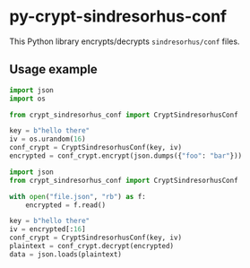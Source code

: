 # py-crypt-sindresorhus-conf

This Python library encrypts/decrypts `sindresorhus/conf` files.

## Usage example
```python
import json
import os

from crypt_sindresorhus_conf import CryptSindresorhusConf

key = b"hello there"
iv = os.urandom(16)
conf_crypt = CryptSindresorhusConf(key, iv)
encrypted = conf_crypt.encrypt(json.dumps({"foo": "bar"}))
```

```python
import json
from crypt_sindresorhus_conf import CryptSindresorhusConf

with open("file.json", "rb") as f:
    encrypted = f.read()

key = b"hello there"
iv = encrypted[:16]
conf_crypt = CryptSindresorhusConf(key, iv)
plaintext = conf_crypt.decrypt(encrypted)
data = json.loads(plaintext)
```
